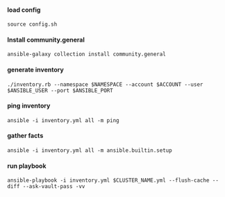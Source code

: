 #### load config
```
source config.sh
```

#### Install community.general
```
ansible-galaxy collection install community.general
```

#### generate inventory
```
./inventory.rb --namespace $NAMESPACE --account $ACCOUNT --user $ANSIBLE_USER --port $ANSIBLE_PORT
```

#### ping inventory
```
ansible -i inventory.yml all -m ping
```

#### gather facts
```
ansible -i inventory.yml all -m ansible.builtin.setup
```

#### run playbook
```
ansible-playbook -i inventory.yml $CLUSTER_NAME.yml --flush-cache --diff --ask-vault-pass -vv
```
